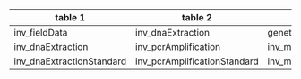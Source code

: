 |table 1|table 2|join by field(s)|
|-------------------------|---------------------------------------------------------------------------------------------|---------------|
|inv_fieldData|inv_dnaExtraction|geneticSampleID|
|inv_dnaExtraction|inv_pcrAmplification | inv_markerGeneSequencing | inv_dnaRawDataFiles|dnaSampleID|
|inv_dnaExtractionStandard|inv_pcrAmplificationStandard | inv_markerGeneSequencingStandard | inv_dnaRawDataFilesStandard|dnaSampleID|
